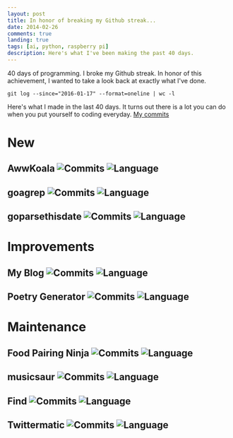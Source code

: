 ```yaml
---
layout: post
title: In honor of breaking my Github streak...
date: 2014-02-26
comments: true
landing: true
tags: [ai, python, raspberry pi]
description: Here's what I've been making the past 40 days.
---
```


40 days of programming. I broke my Github streak. In honor of this achievement, I wanted to take a look back at exactly what I've done.

`git log --since="2016-01-17" --format=oneline | wc -l`

Here's what I made in the last 40 days. It turns out there is a lot you can do when you put yourself to coding everyday. [My commits](https://github.com/schollz?tab=contributions&period=monthly)

# New

## AwwKoala ![Commits](https://img.shields.io/badge/commits-179-brightgreen.svg) ![Language](https://img.shields.io/badge/language-Go-blue.svg)

## goagrep  ![Commits](https://img.shields.io/badge/commits-64-brightgreen.svg) ![Language](https://img.shields.io/badge/language-Go-blue.svg)

## goparsethisdate   ![Commits](https://img.shields.io/badge/commits-5-brightgreen.svg) ![Language](https://img.shields.io/badge/language-Go-blue.svg)

# Improvements

## My Blog  ![Commits](https://img.shields.io/badge/commits-57-brightgreen.svg) ![Language](https://img.shields.io/badge/language-Markdown-blue.svg)


## Poetry Generator  ![Commits](https://img.shields.io/badge/commits-6-brightgreen.svg) ![Language](https://img.shields.io/badge/language-Python-blue.svg)




# Maintenance

## Food Pairing Ninja ![Commits](https://img.shields.io/badge/commits-8-brightgreen.svg) ![Language](https://img.shields.io/badge/language-html-blue.svg)

## musicsaur ![Commits](https://img.shields.io/badge/commits-1-brightgreen.svg) ![Language](https://img.shields.io/badge/language-Go-blue.svg)

## Find ![Commits](https://img.shields.io/badge/commits-1-brightgreen.svg) ![Language](https://img.shields.io/badge/language-Python-blue.svg)

## Twittermatic ![Commits](https://img.shields.io/badge/commits-1-brightgreen.svg) ![Language](https://img.shields.io/badge/language-Python-blue.svg)
